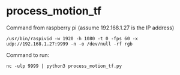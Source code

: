 # process_motion_tf

Command from raspberry pi (assume 192.168.1.27 is the IP address)

```
/usr/bin/raspivid -w 1920 -h 1080 -t 0 -fps 60 -x udp://192.168.1.27:9999 -n -o /dev/null -rf rgb
```

Command to run:

```
nc -ulp 9999 | python3 process_motion_tf.py 
```
